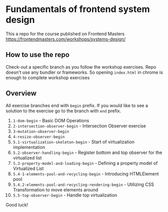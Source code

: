 # Fundamentals of frontend system design

This a repo for the course published on Frontend Masters
https://frontendmasters.com/workshops/systems-design/
## How to use the repo
Check-out a specific branch as you follow the workshop exercises. 
Repo doesn't use any bundler or frameworks. So opening `index.html` in chrome
is enough to complete workshop exercises

## Overview
All exercise branches end with `begin` prefix. If you would like to see a solution
to the exercise go to the branch with `end` prefix.

1. `1-dom-begin` - Basic DOM Operations
2. `2-intersection-observer-begin` - Intersection Observer exercise
3. `3-mutation-observer-begin`
4. `4-resize-observer-begin`
5. `5.1-virtualization-skeleton-begin` - Start of virtualization implementation
6. `5.2-observer-handling-begin` - Register bottom and top observer for the virtualized list
7. `5.3-property-model-and-loading-begin` - Defining a property model of Virtualized List
8. `5.4-1-elements-pool-and-recycling-begin` - Introducing HTMLElement pool
9. `5.4.2-elements-pool-and-recycling-rendering-begin` - Utilizing CSS Transformation to move elements around
10. `5.5-top-observer-begin` - Handle top virtualization 

Good luck!